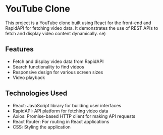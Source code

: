 # YouTube Clone

This project is a YouTube clone built using React for the front-end and RapidAPI for fetching video data. It demonstrates the use of REST APIs to fetch and display video content dynamically.
se)

## Features
- Fetch and display video data from RapidAPI
- Search functionality to find videos
- Responsive design for various screen sizes
- Video playback

## Technologies Used
- React: JavaScript library for building user interfaces
- RapidAPI: API platform for fetching video data
- Axios: Promise-based HTTP client for making API requests
- React Router: For routing in React applications
- CSS: Styling the application

